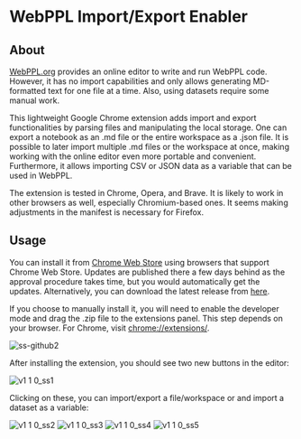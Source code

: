 # WebPPL Import/Export Enabler

## About
[WebPPL.org](http://webppl.org/) provides an online editor to write and run WebPPL code. However, it has no import capabilities and only allows generating MD-formatted text for one file at a time. Also, using datasets require some manual work.

This lightweight Google Chrome extension adds import and export functionalities by parsing files and manipulating the local storage. One can export a notebook as an .md file or the entire workspace as a .json file. It is possible to later import multiple .md files or the workspace at once, making working with the online editor even more portable and convenient. Furthermore, it allows importing CSV or JSON data as a variable that can be used in WebPPL.

The extension is tested in Chrome, Opera, and Brave. It is likely to work in other browsers as well, especially Chromium-based ones. It seems making adjustments in the manifest is necessary for Firefox.

## Usage

You can install it from [Chrome Web Store](https://chrome.google.com/webstore/detail/webppl-importexport-enabl/jjkpdhpdcnhcelpklajpmabbandclpeo) using browsers that support Chrome Web Store. Updates are published there a few days behind as the approval procedure takes time, but you would automatically get the updates. Alternatively, you can download the latest release from [here](https://github.com/ozgunozankilic/WebPPL-Import-Export-Enabler/releases/download/v1.1.1/webppl_import_export_enabler_v1.1.1.zip).

If you choose to manually install it, you will need to enable the developer mode and drag the .zip file to the extensions panel. This step depends on your browser. For Chrome, visit [chrome://extensions/](chrome://extensions/).

![ss-github2](https://user-images.githubusercontent.com/19360437/139063345-94d047ab-3c50-493c-bb32-46825cac50e4.jpg)

After installing the extension, you should see two new buttons in the editor:

![v1 1 0_ss1](https://user-images.githubusercontent.com/19360437/147831188-9baf56fe-21b5-402e-9d88-19258fb8da7d.jpg)

Clicking on these, you can import/export a file/workspace or and import a dataset as a variable:

![v1 1 0_ss2](https://user-images.githubusercontent.com/19360437/147831219-a2260811-7636-4344-9c03-ac5a1dc0d6a6.jpg)
![v1 1 0_ss3](https://user-images.githubusercontent.com/19360437/147831221-c56fb49f-0151-4dd5-bedb-68e1ae061bf9.jpg)
![v1 1 0_ss4](https://user-images.githubusercontent.com/19360437/147831226-6435023d-28e8-4c5f-aa1a-aa7ae9c28241.jpg)
![v1 1 0_ss5](https://user-images.githubusercontent.com/19360437/147831228-3c2b1d1e-6d9e-4565-b7b8-cb77a487b9fd.jpg)
